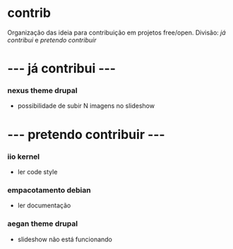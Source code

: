 # contrib
Organização das ideia para contribuição em projetos free/open. 
Divisão: *já contribui* e *pretendo contribuir*



# --- já contribui ---

### nexus theme drupal
 - possibilidade de subir N imagens no slideshow
 
# --- pretendo contribuir ---

### iio kernel 
 - ler code style

### empacotamento debian
 - ler documentação
 
 ### aegan theme drupal
 - slideshow não está funcionando
